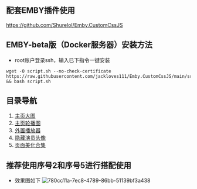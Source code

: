 ## 配套EMBY插件使用
https://github.com/Shurelol/Emby.CustomCssJS

## EMBY-beta版（Docker服务器）安装方法
- root账户登录ssh，输入已下指令一键安装
```
wget -O script.sh --no-check-certificate https://raw.githubusercontent.com/jackloves111/Emby.CustomCssJS/main/src/script.sh && bash script.sh
```

## 目录导航
1. [主页大图](https://github.com/jackloves111/EMBY.JS.CSS/tree/main/%E4%B8%BB%E9%A1%B5%E5%A4%A7%E5%9B%BE)
2. [主页轮播图](https://github.com/jackloves111/EMBY.JS.CSS/tree/main/%E4%B8%BB%E9%A1%B5%E8%BD%AE%E6%92%AD%E5%9B%BE)
3. [外置播放器](https://github.com/jackloves111/EMBY.JS.CSS/tree/main/%E5%A4%96%E7%BD%AE%E6%92%AD%E6%94%BE%E5%99%A8)
4. [隐藏演员头像](https://github.com/jackloves111/EMBY.JS.CSS/tree/main/%E9%9A%90%E8%97%8F%E6%97%A0%E5%A4%B4%E5%83%8F%E6%BC%94%E5%91%98)
5. [页面美化合集](https://github.com/jackloves111/EMBY.JS.CSS/tree/main/页面美化合集)

## 推荐使用序号2和序号5进行搭配使用
- 效果图如下
![780cc11a-7ec8-4789-86bb-51139bf3a438](https://github.com/jackloves111/EMBY.JS.CSS/assets/89971817/1190e531-0374-4912-ad00-c42ddd30086a)
